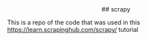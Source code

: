 <center> ## scrapy </center>

This is a repo of the code that was used in this https://learn.scrapinghub.com/scrapy/ tutorial
